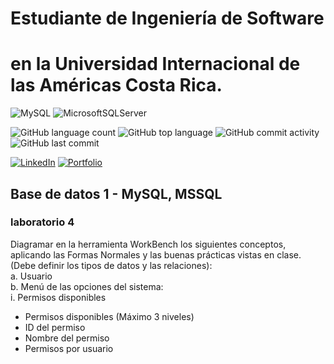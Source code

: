 # Estudiante de Ingeniería de Software

# en la Universidad Internacional de las Américas Costa Rica.

<!--START_SECTION:badges-->

![MySQL](https://img.shields.io/badge/mysql-%2300f.svg?style=for-the-badge&logo=mysql&logoColor=white)
![MicrosoftSQLServer](https://img.shields.io/badge/Microsoft%20SQL%20Server-CC2927?style=for-the-badge&logo=microsoft%20sql%20server&logoColor=white)

![GitHub language count](https://img.shields.io/github/languages/count/bash20cu/Universidad?style=for-the-badge)
![GitHub top language](https://img.shields.io/github/languages/top/bash20cu/Universidad?style=for-the-badge)
![GitHub commit activity](https://img.shields.io/github/commit-activity/m/bash20cu/Universidad?style=for-the-badge)
![GitHub last commit](https://img.shields.io/github/last-commit/bash20cu/Universidad?style=for-the-badge)

[![LinkedIn](https://img.shields.io/badge/linkedin-%230077B5.svg?style=for-the-badge&logo=linkedin&logoColor=white)](https://www.linkedin.com/in/miguel1990/)
[![Portfolio](https://img.shields.io/badge/Portfolio-%23000000.svg?style=for-the-badge&logo=firefox&logoColor=#FF7139)](https://bash20cu.github.io/Portfolio/)

<!--END_SECTION:badges-->

## Base de datos 1 - MySQL, MSSQL

### laboratorio 4

Diagramar en la herramienta WorkBench los siguientes conceptos, aplicando las
Formas Normales y las buenas prácticas vistas en clase. (Debe definir los tipos
de datos y las relaciones):  
 a. Usuario  
 b. Menú de las opciones del sistema:  
 i. Permisos disponibles

- Permisos disponibles (Máximo 3 niveles)
- ID del permiso
- Nombre del permiso
- Permisos por usuario
